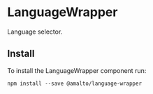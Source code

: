 # LanguageWrapper

Language selector.

## Install

To install the LanguageWrapper component run:

```terminal
npm install --save @amalto/language-wrapper
```

